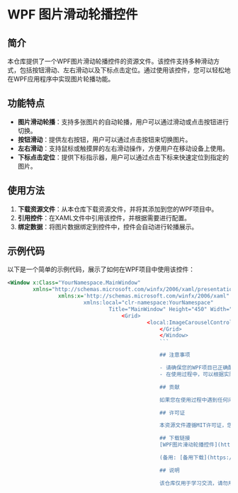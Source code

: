 # WPF 图片滑动轮播控件

## 简介

本仓库提供了一个WPF图片滑动轮播控件的资源文件。该控件支持多种滑动方式，包括按钮滑动、左右滑动以及下标点击定位。通过使用该控件，您可以轻松地在WPF应用程序中实现图片轮播功能。

## 功能特点

- **图片滑动轮播**：支持多张图片的自动轮播，用户可以通过滑动或点击按钮进行切换。
- **按钮滑动**：提供左右按钮，用户可以通过点击按钮来切换图片。
- **左右滑动**：支持鼠标或触摸屏的左右滑动操作，方便用户在移动设备上使用。
- **下标点击定位**：提供下标指示器，用户可以通过点击下标来快速定位到指定的图片。

## 使用方法

1. **下载资源文件**：从本仓库下载资源文件，并将其添加到您的WPF项目中。
2. **引用控件**：在XAML文件中引用该控件，并根据需要进行配置。
3. **绑定数据**：将图片数据绑定到控件中，控件会自动进行轮播展示。

## 示例代码

以下是一个简单的示例代码，展示了如何在WPF项目中使用该控件：

```xml
<Window x:Class="YourNamespace.MainWindow"
        xmlns="http://schemas.microsoft.com/winfx/2006/xaml/presentation"
                xmlns:x='http://schemas.microsoft.com/winfx/2006/xaml"
                        xmlns:local="clr-namespace:YourNamespace"
                                Title="MainWindow" Height="450" Width="800">
                                    <Grid>
                                            <local:ImageCarouselControl x:Name="carouselControl" />
                                                </Grid>
                                                </Window>
                                                ```

                                                ## 注意事项

                                                - 请确保您的WPF项目已正确配置，以便能够引用和使用该控件。
                                                - 在使用过程中，可以根据实际需求对控件进行进一步的自定义和扩展。

                                                ## 贡献

                                                如果您在使用过程中遇到任何问题，或者有任何改进建议，欢迎提交Issue或Pull Request。我们非常乐意与您一起完善这个控件。

                                                ## 许可证

                                                本资源文件遵循MIT许可证，您可以自由使用、修改和分发该控件。

                                                ## 下载链接
                                                [WPF图片滑动轮播控件](https://pan.quark.cn/s/a876f0530de1) 

                                                (备用: [备用下载](https://pan.baidu.com/s/1YbVPq-p3SzFl7HQnpeOmog?pwd=1234))

                                                ## 说明

                                                该仓库仅用于学习交流，请勿用于商业用途。
